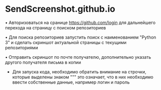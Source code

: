 # SendScreenshot.github.io

•	Авторизоваться на сранице https://github.com/login для дальнейшего перехода на страницу с поиском репозиториев

•	Для поиска репозиториев запустить поиск с наименованием "Python 3" и сделать скриншот актуальной страницы с текущими репозиториями

•	Отправить скриншот по почте получателю, дополнительно указать другого получателя письма в копии

* Для запуска кода, необходимо обратить внимание на строчки, которые выделены знаком """ это означает, что в них необходимо ввести собственные данные, например логин и пароль
